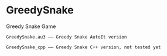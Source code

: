 # GreedySnake
Greedy Snake Game

`GreedySnake.au3 —— Greedy Snake AutoIt version`

`GreedySnake_cpp —— Greedy Snake C++ version, not tested yet`
